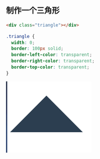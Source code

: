 ## 制作一个三角形

```html
<div class="triangle"></div>
```

```css
.triangle {
  width: 0;
  border: 100px solid;
  border-left-color: transparent;
  border-right-color: transparent;
  border-top-color: transparent;
}
```

![效果](./bottom.png)